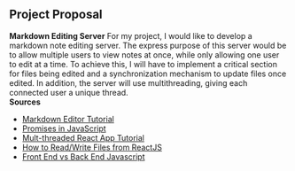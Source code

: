 ## Project Proposal
**Markdown Editing Server**
For my project, I would like to develop a markdown note editing server. The express purpose of this server would be to allow multiple users to view notes at once, while only allowing one user to edit at a time. To achieve this, I will have to implement a critical section for files being edited and a synchronization mechanism to update files once edited. In addition, the server will use multithreading, giving each connected user a unique thread.  
**Sources**
- [Markdown Editor Tutorial](https://www.youtube.com/watch?v=gxBis8EgoAg)  
- [Promises in JavaScript](https://developer.mozilla.org/en-US/docs/Learn/JavaScript/Asynchronous/Promises)  
- [Mult-threaded React App Tutorial](https://dev.to/nilanth/multi-threaded-react-app-using-useworker-gf8)  
- [How to Read/Write Files from ReactJS](https://stackoverflow.com/questions/65903776/how-to-read-and-write-to-local-json-files-from-react-js)  
- [Front End vs Back End Javascript](https://softwareengineering.stackexchange.com/questions/233325/understanding-front-end-vs-back-end-javascript)  
